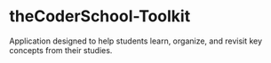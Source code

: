 # theCoderSchool-Toolkit
Application designed to help students learn, organize, and revisit key concepts from their studies.
